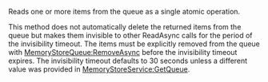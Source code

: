 Reads one or more items from the queue as a single atomic operation.

This method does not automatically delete the returned items from the queue but makes them invisible to other ReadAsync calls for the period of the invisibility timeout. The items must be explicitly removed from the queue with [MemoryStoreQueue:RemoveAsync](https://developer.roblox.com/en-us/api-reference/function/MemoryStoreQueue/RemoveAsync) before the invisibility timeout expires. The invisibility timeout defaults to 30 seconds unless a different value was provided in [MemoryStoreService:GetQueue](https://developer.roblox.com/en-us/api-reference/function/MemoryStoreService/GetQueue).